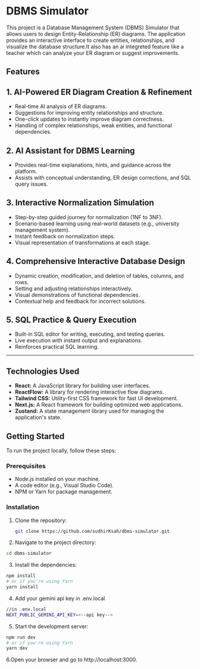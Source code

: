 # DBMS Simulator

This project is a Database Management System (DBMS) Simulator that allows users to design Entity-Relationship (ER) diagrams. The application provides an interactive interface to create entities, relationships, and visualize the database structure.It also has an ai integreted feature like a teacher which can analyze your ER diagram  or suggest improvements.
## Features

## 1. AI-Powered ER Diagram Creation & Refinement
- Real-time AI analysis of ER diagrams.
- Suggestions for improving entity relationships and structure.
- One-click updates to instantly improve diagram correctness.
- Handling of complex relationships, weak entities, and functional dependencies.

## 2. AI Assistant for DBMS Learning
- Provides real-time explanations, hints, and guidance across the platform.
- Assists with conceptual understanding, ER design corrections, and SQL query issues.

## 3. Interactive Normalization Simulation
- Step-by-step guided journey for normalization (1NF to 3NF).
- Scenario-based learning using real-world datasets (e.g., university management system).
- Instant feedback on normalization steps.
- Visual representation of transformations at each stage.

## 4. Comprehensive Interactive Database Design
- Dynamic creation, modification, and deletion of tables, columns, and rows.
- Setting and adjusting relationships interactively.
- Visual demonstrations of functional dependencies.
- Contextual help and feedback for incorrect solutions.

## 5. SQL Practice & Query Execution
- Built-in SQL editor for writing, executing, and testing queries.
- Live execution with instant output and explanations.
- Reinforces practical SQL learning.

---


## Technologies Used

- **React:** A JavaScript library for building user interfaces.
- **ReactFlow:** A library for rendering interactive flow diagrams.
- **Tailwind CSS:** Utility-first CSS framework for fast UI development.
- **Next.js:** A React framework for building optimized web applications.
- **Zustand:** A state management library used for managing the application's state.

## Getting Started

To run the project locally, follow these steps:

### Prerequisites

- Node.js installed on your machine.
- A code editor (e.g., Visual Studio Code).
- NPM or Yarn for package management.

### Installation

1. Clone the repository:

   ```bash
   git clone https://github.com/sudhirKsah/dbms-simulator.git
    ```
2. Navigate to the project directory:

```bash
cd dbms-simulator
```
3. Install the dependencies:

```bash
npm install
# or if you're using Yarn
yarn install
```

4. Add your gemini api key in .env.local 
```bash
//in .env.local
NEXT_PUBLIC_GEMINI_API_KEY=<--api key-->
```
5. Start the development server:

```bash
npm run dev
# or if you're using Yarn
yarn dev
```

6.Open your browser and go to http://localhost:3000.
